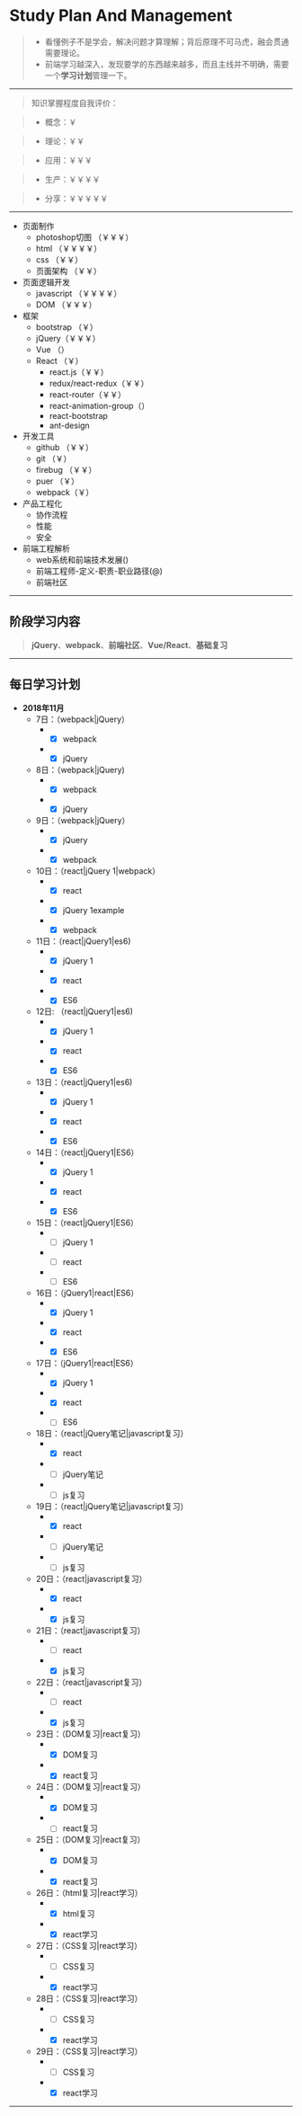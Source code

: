 # Study Plan And Management
>* 看懂例子不是学会，解决问题才算理解；背后原理不可马虎，融会贯通需要理论。
>* 前端学习越深入，发现要学的东西越来越多，而且主线并不明确，需要一个**学习计划**管理一下。

---

> 知识掌握程度自我评价：

>* 概念：￥

>* 理论：￥￥

>* 应用：￥￥￥

>* 生产：￥￥￥￥

>* 分享：￥￥￥￥￥

---

* 页面制作 
  - photoshop切图 （￥￥￥）
  - html （￥￥￥￥）
  - css （￥￥）
  - 页面架构 （￥￥）
* 页面逻辑开发 
  - javascript （￥￥￥￥）
  - DOM （￥￥￥）
* 框架 
  - bootstrap （￥）
  - jQuery（￥￥￥）
  - Vue （）
  - React （￥）
      + react.js（￥￥）
      + redux/react-redux（￥￥）
      + react-router（￥￥）
      + react-animation-group（）
      + react-bootstrap
      + ant-design
* 开发工具 
  - github （￥￥）
  - git （￥）
  - firebug （￥￥）
  - puer （￥）
  - webpack（￥）
* 产品工程化
  - 协作流程
  - 性能
  - 安全
* 前端工程解析
  - web系统和前端技术发展()
  - 前端工程师-定义-职责-职业路径(@)
  - 前端社区

---

## 阶段学习内容

> **jQuery**、**webpack**、**前端社区**、**Vue/React**、**基础复习**

---

## 每日学习计划
* **2018年11月**
  * 7日：（webpack|jQuery）
    - - [x] webpack
    - - [x] jQuery
  * 8日：（webpack|jQuery)
    - - [x] webpack
    - - [x] jQuery
  * 9日：（webpack|jQuery）
    - - [x] jQuery
    - - [x] webpack
  * 10日：（react|jQuery 1|webpack）
    - - [x] react
    - - [x] jQuery 1example
    - - [x] webpack
  * 11日：（react|jQuery1|es6)
    - - [x] jQuery 1
    - - [x] react
    - - [x] ES6
  * 12日: （react|jQuery1|es6)
    - - [x] jQuery 1  
    - - [x] react  
    - - [x] ES6
  * 13日：（react|jQuery1|es6)
    - - [x] jQuery 1 
    - - [x] react
    - - [x] ES6
  * 14日：（react|jQuery1|ES6）
    - - [x] jQuery 1
    - - [x] react
    - - [x] ES6
  * 15日：（react|jQuery1|ES6）
    - - [ ] jQuery 1
    - - [ ] react
    - - [ ] ES6 
  * 16日：（jQuery1|react|ES6）
    - - [x] jQuery 1 
    - - [x] react
    - - [x] ES6
  * 17日：（jQuery1|react|ES6）
    - - [x] jQuery 1
    - - [x] react
    - - [ ] ES6
  * 18日：（react|jQuery笔记|javascript复习）
    - - [x] react
    - - [ ] jQuery笔记
    - - [ ] js复习
  * 19日：（react|jQuery笔记|javascript复习）
    - - [x] react
    - - [ ] jQuery笔记
    - - [ ] js复习
  * 20日：（react|javascript复习）
    - - [x] react
    - - [x] js复习
  * 21日：（react|javascript复习）
    - - [ ] react
    - - [x] js复习
  * 22日：（react|javascript复习）
    - - [ ] react
    - - [x] js复习
  * 23日：（DOM复习|react复习）
    - - [x] DOM复习
    - - [x] react复习
  * 24日：（DOM复习|react复习）
    - - [x] DOM复习
    - - [ ] react复习
  * 25日：（DOM复习|react复习）
    - - [x] DOM复习
    - - [x] react复习
  * 26日：（html复习|react学习）
    - - [x] html复习
    - - [x] react学习
  * 27日：（CSS复习|react学习）
    - - [ ] CSS复习
    - - [x] react学习
  * 28日：（CSS复习|react学习）
    - - [ ] CSS复习
    - - [x] react学习
  * 29日：（CSS复习|react学习）
    - - [ ] CSS复习
    - - [x] react学习
---


